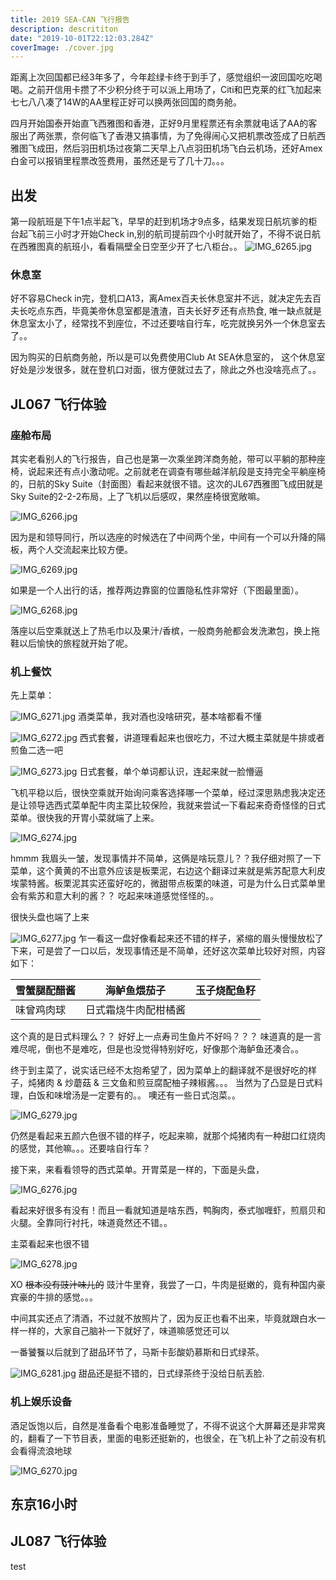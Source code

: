 ```yaml
---
title: 2019 SEA-CAN 飞行报告
description: descrititon
date: "2019-10-01T22:12:03.284Z"
coverImage: ./cover.jpg
---
```


距离上次回国都已经3年多了，今年趁绿卡终于到手了，感觉组织一波回国吃吃喝喝。之前开信用卡攒了不少积分终于可以派上用场了，Citi和巴克莱的红飞加起来七七八八凑了14W的AA里程正好可以换两张回国的商务舱。

四月开始国泰开始直飞西雅图和香港，正好9月里程票还有余票就电话了AA的客服出了两张票，奈何临飞了香港又搞事情，为了免得闹心又把机票改签成了日航西雅图飞成田，然后羽田机场过夜第二天早上八点羽田机场飞白云机场，还好Amex白金可以报销里程票改签费用，虽然还是亏了几十刀。。。

## 出发
第一段航班是下午1点半起飞，早早的赶到机场才9点多，结果发现日航坑爹的柜台起飞前三小时才开始Check in,别的航司提前四个小时就开始了，不得不说日航在西雅图真的航班小，看看隔壁全日空至少开了七八柜台。。
![IMG_6265.jpg](https://i.loli.net/2019/10/03/RC1MxekZQt5ja6T.jpg)

### 休息室
好不容易Check in完，登机口A13，离Amex百夫长休息室并不远，就决定先去百夫长吃点东西，毕竟美帝休息室都是渣渣，百夫长好歹还有点热食, 唯一缺点就是休息室太小了，经常找不到座位，不过还要啥自行车，吃完就换另外一个休息室去了。。

因为购买的日航商务舱，所以是可以免费使用Club At SEA休息室的， 这个休息室好处是沙发很多，就在登机口对面，很方便就过去了，除此之外也没啥亮点了。。

## JL067 飞行体验

### 座舱布局

其实老看别人的飞行报告，自己也是第一次乘坐跨洋商务舱，带可以平躺的那种座椅，说起来还有点小激动呢。之前就老在调查有哪些越洋航段是支持完全平躺座椅的，日航的Sky Suite（封面图）看起来就很不错。这次的JL67西雅图飞成田就是Sky Suite的2-2-2布局，上了飞机以后感叹，果然座椅很宽敞嘛。

![IMG_6266.jpg](https://i.loli.net/2019/10/03/epRcY9auoUDSmwN.jpg)

因为是和领导同行，所以选座的时候选在了中间两个坐，中间有一个可以升降的隔板，两个人交流起来比较方便。

![IMG_6269.jpg](https://i.loli.net/2019/10/03/nAvlhYIeqQXgNDb.jpg)

如果是一个人出行的话，推荐两边靠窗的位置隐私性非常好（下图最里面）。

![IMG_6268.jpg](https://i.loli.net/2019/10/03/xWHgswXcaYfqDt1.jpg)

落座以后空乘就送上了热毛巾以及果汁/香槟，一般商务舱都会发洗漱包，换上拖鞋以后愉快的旅程就开始了呢。

### 机上餐饮

先上菜单：

![IMG_6271.jpg](https://i.loli.net/2019/10/04/uOYyXo18chDEij5.jpg)
酒类菜单，我对酒也没啥研究，基本啥都看不懂

![IMG_6272.jpg](https://i.loli.net/2019/10/04/13VpljBeUMnXC2F.jpg)
西式套餐，讲道理看起来也很吃力，不过大概主菜就是牛排或者煎鱼二选一吧

![IMG_6273.jpg](https://i.loli.net/2019/10/04/fZy7bxEdqYXcPst.jpg)
日式套餐，单个单词都认识，连起来就一脸懵逼

飞机平稳以后，很快空乘就开始询问乘客选择哪一个菜单，经过深思熟虑我决定还是让领导选西式菜单配牛肉主菜比较保险，我就来尝试一下看起来奇奇怪怪的日式菜单。很快我的开胃小菜就端了上来。

![IMG_6274.jpg](https://i.loli.net/2019/10/04/mi7FAVx8PJw62Uk.jpg)

hmmm 我眉头一皱，发现事情并不简单，这俩是啥玩意儿？？我仔细对照了一下菜单，这个黄黄的不出意外应该是板栗泥，右边这个翻译过来就是紫苏配意大利皮埃蒙特酱。板栗泥其实还蛮好吃的，微甜带点板栗的味道，可是为什么日式菜单里会有紫苏和意大利的酱？？ 吃起来味道感觉怪怪的。。

很快头盘也端了上来

![IMG_6277.jpg](https://i.loli.net/2019/10/04/LOQqlSnsIjNZW87.jpg)
乍一看这一盘好像看起来还不错的样子，紧缩的眉头慢慢放松了下来，可是尝了一口以后，发现事情还是不简单，还好这次菜单比较好对照，内容如下：

|   雪蟹腿配醋酱	|   海鲈鱼煨茄子	|   玉子烧配鱼籽	|
|---	|---	|---	|
|   味曾鸡肉球	|   日式霜烧牛肉配柑橘酱	|   	|

这个真的是日式料理么？？ 好好上一点寿司生鱼片不好吗？？？ 味道真的是一言难尽呢，倒也不是难吃，但是也没觉得特别好吃，好像那个海鲈鱼还凑合。。

终于到主菜了，说实话已经不太抱希望了，因为菜单上的翻译就不是很好吃的样子，炖猪肉 & 炒蘑菇 & 三文鱼和煎豆腐配柚子辣椒酱。。。 当然为了凸显是日式料理，白饭和味增汤是一定要有的。。 噢还有一些日式泡菜。。

![IMG_6279.jpg](https://i.loli.net/2019/10/04/9Bf48NMKmYTR5Wz.jpg)

仍然是看起来五颜六色很不错的样子，吃起来嘛，就那个炖猪肉有一种甜口红烧肉的感觉，其他嘛。。。还要啥自行车？

接下来，来看看领导的西式菜单。开胃菜是一样的，下面是头盘，

![IMG_6276.jpg](https://i.loli.net/2019/10/04/NAQ8wXvS94Fray1.jpg)

看起来好很多有没有！而且一看就知道是啥东西，鸭胸肉，泰式咖喱虾，煎扇贝和火腿。全靠同行衬托，味道竟然还不错。。

主菜看起来也很不错

![IMG_6278.jpg](https://i.loli.net/2019/10/04/ayPDd8K9BizhS4w.jpg)

XO ~~根本没有豉汁味儿的~~ 豉汁牛里脊，我尝了一口，牛肉是挺嫩的，竟有种国内豪宾豪的牛排的感觉。。。

中间其实还点了清酒，不过就不放照片了，因为反正也看不出来，毕竟就跟白水一样一样的，大家自己脑补一下就好了，味道嘛感觉还可以

一番饕餮以后就到了甜品环节了，马斯卡彭酸奶慕斯和日式绿茶。

![IMG_6281.jpg](https://i.loli.net/2019/10/04/xEGNuYaS2hOqeBv.jpg)
甜品还是挺不错的，日式绿茶终于没给日航丢脸.

### 机上娱乐设备

酒足饭饱以后，自然是准备看个电影准备睡觉了，不得不说这个大屏幕还是非常爽的，翻看了一下节目表，里面的电影还挺新的，也很全，在飞机上补了之前没有机会看得流浪地球

![IMG_6270.jpg](https://i.loli.net/2019/10/04/eDyiOdjg1vZ9oua.jpg)


## 东京16小时

## JL087 飞行体验
test


